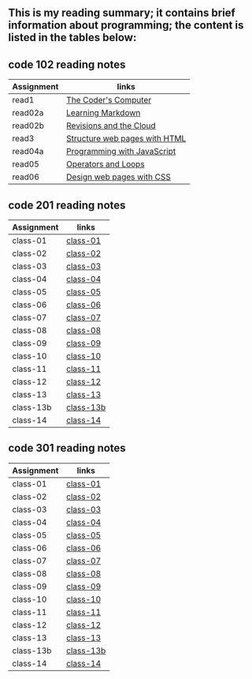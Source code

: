 
## This is my reading summary; it contains brief information about programming; the content is listed in the tables below:

## code 102 reading notes  

|  Assignment  |       links                                      |
|  ----------  |       ------                                     |
|  read1       | [The Coder's Computer](102/read1.md)             |
|  read02a     | [Learning Markdown](102/read02a.md)              |
|  read02b     | [Revisions and the Cloud](102/read02b.md)        |
|  read3       | [Structure web pages with HTML](102/read3.md)    |
|  read04a     | [Programming with JavaScript](102/read04a.md)    |
|  read05      | [Operators and Loops](102/read05.md)             |
|  read06      | [Design web pages with CSS](102/read06.md)       |

## code 201 reading notes  

|  Assignment  |       links                                      |
|  ----------  |       ------                                     |
|  class-01    | [class-01](201/class-01.md)                      |
|  class-02    | [class-02](201/class-02.md)                      |
|  class-03    | [class-03](201/class-03.md)                      |
|  class-04    | [class-04](201/class-04.md)                      |
|  class-05    | [class-05](201/class-05.md)                      |
|  class-06    | [class-06](201/class-06.md)                      |
|  class-07    | [class-07](201/class-07.md)                      |
|  class-08    | [class-08](201/class-08.md)                      |
|  class-09    | [class-09](201/class-09.md)                      |
|  class-10    | [class-10](201/class-10.md)                      |
|  class-11    | [class-11](201/class-11.md)                      |
|  class-12    | [class-12](201/class-12.md)                      |
|  class-13    | [class-13](201/class-13.md)                      |
|  class-13b   | [class-13b](201/class-13b.md)                    |
|  class-14    | [class-14](201/class-14.md)                      |


## code 301 reading notes  

|  Assignment  |       links                                      |
|  ----------  |       ------                                     |
|  class-01    | [class-01](301/class-01.md)                      |
|  class-02    | [class-02](301/class-02.md)                      |
|  class-03    | [class-03](301/class-03.md)                      |
|  class-04    | [class-04](301/class-04.md)                      |
|  class-05    | [class-05](301/class-05.md)                      |
|  class-06    | [class-06](301/class-06.md)                      |
|  class-07    | [class-07](301/class-07.md)                      |
|  class-08    | [class-08](301/class-08.md)                      |
|  class-09    | [class-09](301/class-09.md)                      |
|  class-10    | [class-10](301/class-10.md)                      |
|  class-11    | [class-11](301/class-11.md)                      |
|  class-12    | [class-12](301/class-12.md)                      |
|  class-13    | [class-13](301/class-13.md)                      |
|  class-13b   | [class-13b](301/class-13b.md)                    |
|  class-14    | [class-14](301/class-14.md)                      |
